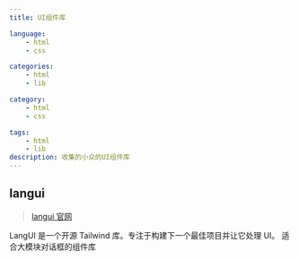 ```yaml
---
title: UI组件库

language:
    - html
    - css

categories:
    - html
    - lib

category:
    - html
    - css

tags:
    - html
    - lib
description: 收集的小众的UI组件库
---
```


## langui

> [langui 官网](https://www.langui.dev/)

LangUI 是一个开源 Tailwind 库。专注于构建下一个最佳项目并让它处理 UI。
适合大模块对话框的组件库

